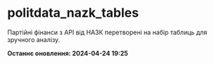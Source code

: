 # politdata_nazk_tables
Партійні фінанси з АРІ від НАЗК перетворені на набір таблиць для зручного аналізу.


**Останнє оновлення: 2024-04-24 19:25**
